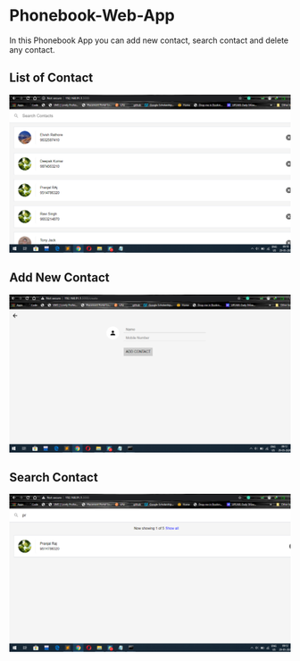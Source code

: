 # Phonebook-Web-App
In this Phonebook App you can add new contact, search contact and delete any contact.

## List of Contact
![](https://github.com/Pranjalraj0046/Phonebook-Web-App/blob/master/Image/List%20of%20Contact.png)

## Add New Contact
![](https://github.com/Pranjalraj0046/Phonebook-Web-App/blob/master/Image/Add%20Contact.png)

## Search Contact
![](https://github.com/Pranjalraj0046/Phonebook-Web-App/blob/master/Image/Search%20Contact.png)
